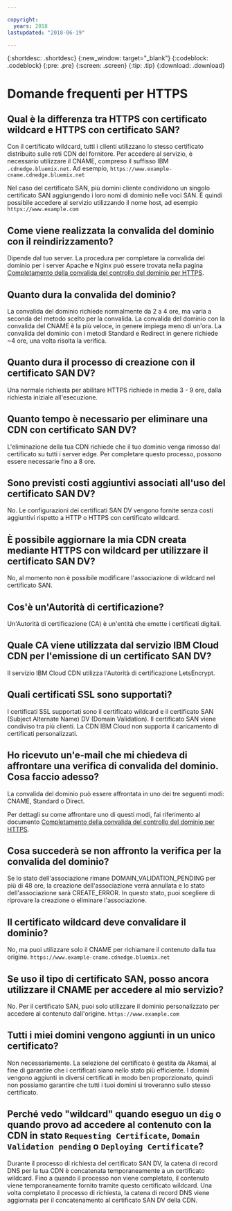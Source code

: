```yaml
---

copyright:
  years: 2018
lastupdated: "2018-06-19"

---
```


{:shortdesc: .shortdesc}
{:new_window: target="_blank"}
{:codeblock: .codeblock}
{:pre: .pre}
{:screen: .screen}
{:tip: .tip}
{:download: .download}

# Domande frequenti per HTTPS

## Qual è la differenza tra HTTPS con certificato wildcard e HTTPS con certificato SAN?

Con il certificato wildcard, tutti i clienti utilizzano lo stesso certificato distribuito sulle reti CDN del fornitore. Per accedere al servizio, è necessario utilizzare il CNAME, compreso il suffisso IBM `.cdnedge.bluemix.net`. Ad esempio, `https://www.example-cname.cdnedge.bluemix.net`

Nel caso del certificato SAN, più domini cliente condividono un singolo certificato SAN aggiungendo i loro nomi di dominio nelle voci SAN. È quindi possibile accedere al servizio utilizzando il nome host, ad esempio `https://www.example.com`

## Come viene realizzata la convalida del dominio con il reindirizzamento?

Dipende dal tuo server. La procedura per completare la convalida del dominio per i server Apache e Nginx può essere trovata nella pagina [Completamento della convalida del controllo del dominio per HTTPS](how-to-https.html#redirect-).

## Quanto dura la convalida del dominio?

La convalida del dominio richiede normalmente da 2 a 4 ore, ma varia a seconda del metodo scelto per la convalida. La convalida del dominio con la convalida del CNAME è la più veloce, in genere impiega meno di un'ora. La convalida del dominio con i metodi Standard e Redirect in genere richiede ~4 ore, una volta risolta la verifica.

## Quanto dura il processo di creazione con il certificato SAN DV?

Una normale richiesta per abilitare HTTPS richiede in media 3 - 9 ore, dalla richiesta iniziale all'esecuzione.

## Quanto tempo è necessario per eliminare una CDN con certificato SAN DV?

L'eliminazione della tua CDN richiede che il tuo dominio venga rimosso dal certificato su tutti i server edge. Per completare questo processo, possono essere necessarie fino a 8 ore.

## Sono previsti costi aggiuntivi associati all'uso del certificato SAN DV?

No. Le configurazioni dei certificati SAN DV vengono fornite senza costi aggiuntivi rispetto a HTTP o HTTPS con certificato wildcard.

## È possibile aggiornare la mia CDN creata mediante HTTPS con wildcard per utilizzare il certificato SAN DV?

No, al momento non è possibile modificare l'associazione di wildcard nel certificato SAN.

## Cos'è un'Autorità di certificazione?

Un'Autorità di certificazione (CA) è un'entità che emette i certificati digitali.

## Quale CA viene utilizzata dal servizio IBM Cloud CDN per l'emissione di un certificato SAN DV?

Il servizio IBM Cloud CDN utilizza l'Autorità di certificazione LetsEncrypt.

## Quali certificati SSL sono supportati?

I certificati SSL supportati sono il certificato wildcard e il certificato SAN (Subject Alternate Name) DV (Domain Validation). Il certificato SAN viene condiviso tra più clienti. La CDN IBM Cloud non supporta il caricamento di certificati personalizzati.

## Ho ricevuto un'e-mail che mi chiedeva di affrontare una verifica di convalida del dominio. Cosa faccio adesso?

La convalida del dominio può essere affrontata in uno dei tre seguenti modi: CNAME, Standard o Direct.

Per dettagli su come affrontare uno di questi modi, fai riferimento al documento [Completamento della convalida del controllo del dominio per HTTPS](how-to-https.html#how-to-https.html#initial-steps-to-domain-control-validation).

## Cosa succederà se non affronto la verifica per la convalida del dominio?

Se lo stato dell'associazione rimane DOMAIN_VALIDATION_PENDING per più di 48 ore, la creazione dell'associazione verrà annullata e lo stato dell'associazione sarà CREATE_ERROR. In questo stato, puoi scegliere di riprovare la creazione o eliminare l'associazione.

## Il certificato wildcard deve convalidare il dominio?

No, ma puoi utilizzare solo il CNAME per richiamare il contenuto dalla tua origine. `https://www.example-cname.cdnedge.bluemix.net`

## Se uso il tipo di certificato SAN, posso ancora utilizzare il CNAME per accedere al mio servizio?

No. Per il certificato SAN, puoi solo utilizzare il dominio personalizzato per accedere al contenuto dall'origine. `https://www.example.com`

## Tutti i miei domini vengono aggiunti in un unico certificato?

Non necessariamente. La selezione del certificato è gestita da Akamai, al fine di garantire che i certificati siano nello stato più efficiente. I domini vengono aggiunti in diversi certificati in modo ben proporzionato, quindi non possiamo garantire che tutti i tuoi domini si troveranno sullo stesso certificato.

## Perché vedo "wildcard" quando eseguo un `dig` o quando provo ad accedere al contenuto con la CDN in stato `Requesting Certificate`, `Domain Validation pending` o `Deploying Certificate`?

Durante il processo di richiesta del certificato SAN DV, la catena di record DNS per la tua CDN è concatenata temporaneamente a un certificato wildcard. Fino a quando il processo non viene completato, il contenuto viene temporaneamente fornito tramite questo certificato wildcard. Una volta completato il processo di richiesta, la catena di record DNS viene aggiornata per il concatenamento al certificato SAN DV della CDN.
